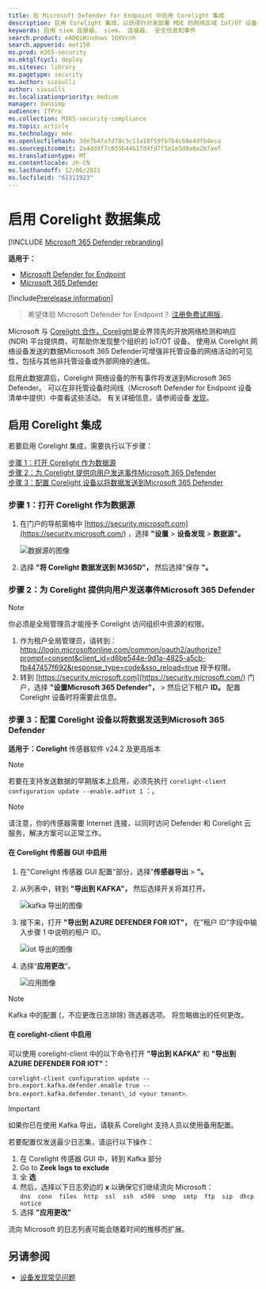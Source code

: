 ```yaml
---
title: 在 Microsoft Defender for Endpoint 中启用 Corelight 集成
description: 启用 Corelight 集成，以获得针对未部署 MDE 的网络区域 IoT/OT 设备的可见性
keywords: 启用 siem 连接器， siem， 连接器， 安全信息和事件
search.product: eADQiWindows 10XVcnh
search.appverid: met150
ms.prod: m365-security
ms.mktglfcycl: deploy
ms.sitesec: library
ms.pagetype: security
ms.author: siosulli
author: siosulli
ms.localizationpriority: medium
manager: dansimp
audience: ITPro
ms.collection: M365-security-compliance
ms.topic: article
ms.technology: mde
ms.openlocfilehash: 3de7b4fafd70c3c11a18f59fb7b4c68e4dfb4eca
ms.sourcegitcommit: 2a4dddf7c655b44b17d4fd7f5e1e5d8a6e2b7aef
ms.translationtype: MT
ms.contentlocale: zh-CN
ms.lasthandoff: 12/06/2021
ms.locfileid: "61311923"
---
```

# <a name="enable-corelight-data-integration"></a>启用 Corelight 数据集成

[!INCLUDE [Microsoft 365 Defender rebranding](../../includes/microsoft-defender.md)]

**适用于：**

- [Microsoft Defender for Endpoint](https://go.microsoft.com/fwlink/?linkid=2154037)
- [Microsoft 365 Defender](https://go.microsoft.com/fwlink/?linkid=2118804)

[!include[Prerelease information](../../includes/prerelease.md)]

> 希望体验 Microsoft Defender for Endpoint？ [注册免费试用版](https://signup.microsoft.com/create-account/signup?products=7f379fee-c4f9-4278-b0a1-e4c8c2fcdf7e&ru=https://aka.ms/MDEp2OpenTrial?ocid=docs-wdatp-enablesiem-abovefoldlink)。

Microsoft 与 [Corelight 合作，Corelight](https://corelight.com/integrations/iot-security)是业界领先的开放网络检测和响应 (NDR) 平台提供商，可帮助你发现整个组织的 IoT/OT 设备。 使用从 Corelight 网络设备发送的数据Microsoft 365 Defender可增强非托管设备的网络活动的可见性，包括与其他非托管设备或外部网络的通信。

启用此数据源后，Corelight 网络设备的所有事件将发送到Microsoft 365 Defender。 可以在非托管设备时间线（Microsoft Defender for Endpoint 设备清单中提供）中查看这些活动。 有关详细信息，请参阅设备 [发现](device-discovery.md)。

## <a name="enabling-the-corelight-integration"></a>启用 Corelight 集成

若要启用 Corelight 集成，需要执行以下步骤：

[步骤 1：打开 Corelight 作为数据源](#step-1-turn-on-corelight-as-a-data-source)<br>
[步骤 2：为 Corelight 提供向用户发送事件Microsoft 365 Defender](#step-2-provide-permission-for-corelight-to-send-events-to-microsoft-365-defender)<br>
[步骤 3：配置 Corelight 设备以将数据发送到Microsoft 365 Defender](#step-3-configure-your-corelight-appliance-to-send-data-to-microsoft-365-defender)

### <a name="step-1-turn-on-corelight-as-a-data-source"></a>步骤 1：打开 Corelight 作为数据源

1. 在门户的导航窗格中 [https://security.microsoft.com](https://security.microsoft.com/) ，选择 **"设置** \> **设备发现** \> **数据源"。**

    ![数据源的图像](images/enable-corelight.png)

2. 选择 **"将 Corelight 数据发送到 M365D"，** 然后选择"保存 **"。**

### <a name="step-2-provide-permission-for-corelight-to-send-events-to-microsoft-365-defender"></a>步骤 2：为 Corelight 提供向用户发送事件Microsoft 365 Defender

> [!NOTE]
> 你必须是全局管理员才能授予 Corelight 访问组织中资源的权限。

1. 作为租户全局管理员，请转到： <https://login.microsoftonline.com/common/oauth2/authorize?prompt=consent&client_id=d8be544e-9d1a-4825-a5cb-fb447457f692&response_type=code&sso_reload=true> 授予权限。
2. 转到 [https://security.microsoft.com](https://security.microsoft.com/) 门户，选择 **"设置Microsoft 365 Defender"，** \> 然后记下租户 **ID。** 配置 Corelight 设备时将需要此信息。

### <a name="step-3-configure-your-corelight-appliance-to-send-data-to-microsoft-365-defender"></a>步骤 3：配置 Corelight 设备以将数据发送到Microsoft 365 Defender

**适用于：Corelight** 传感器软件 v24.2 及更高版本

> [!NOTE]
> 若要在支持发送数据的早期版本上启用，必须先执行 `corelight-client configuration update --enable.adfiot 1` ：。

> [!NOTE]
>请注意，你的传感器需要 Internet 连接，以同时访问 Defender 和 Corelight 云服务，解决方案可以正常工作。

#### <a name="enabling-in-the-corelight-sensor-gui"></a>在 Corelight 传感器 GUI 中启用

1. 在"Corelight 传感器 GUI 配置"部分，选择"**传感器导出** \> **"。**
2. 从列表中，转到 **"导出到 KAFKA"，** 然后选择开关将其打开。

   ![kafka 导出的图像](images/exporttokafka.png)

3. 接下来，打开 **"导出到 AZURE DEFENDER FOR IOT"，** 在"租户 ID"字段中输入步骤 1 中说明的租户 ID。

   ![iot 导出的图像](images/exporttodiot.png)

4. 选择“**应用更改**”。

   ![应用图像 ](images/corelightapply.png)

> [!NOTE]
> Kafka 中的配置 (，不应更改日志排除) 筛选器选项。 将忽略做出的任何更改。

#### <a name="enabling-in-the-corelight-client"></a>在 corelight-client 中启用

可以使用 corelight-client 中的以下命令打开 **"导出到 KAFKA"** 和 **"导出到 AZURE DEFENDER FOR IOT"：**

`corelight-client configuration update --bro.export.kafka.defender.enable true --bro.export.kafka.defender.tenant\_id <your tenant>`.

> [!IMPORTANT]
> 如果你已在使用 Kafka 导出，请联系 Corelight 支持人员以使用备用配置。

若要配置仅发送最少日志集，请运行以下操作：

1. 在 Corelight 传感器 GUI 中，转到 Kafka 部分
2. Go to **Zeek logs to exclude**
3. 全 **选**
4. 然后，选择以下日志旁边的 **x** 以确保它们继续流向 Microsoft：  
    `dns  conn  files  http  ssl  ssh  x509  snmp  smtp  ftp  sip  dhcp  notice`
5. 选择 **"应用更改"**

流向 Microsoft 的日志列表可能会随着时间的推移而扩展。

## <a name="see-also"></a>另请参阅

- [设备发现常见问题](device-discovery-faq.md)
